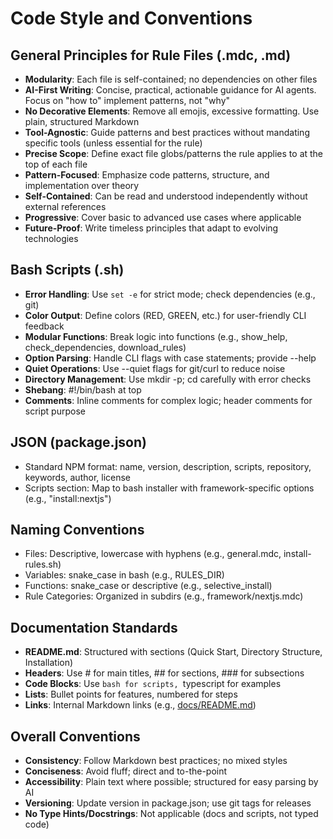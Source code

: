# Code Style and Conventions

## General Principles for Rule Files (.mdc, .md)
- **Modularity**: Each file is self-contained; no dependencies on other files
- **AI-First Writing**: Concise, practical, actionable guidance for AI agents. Focus on "how to" implement patterns, not "why"
- **No Decorative Elements**: Remove all emojis, excessive formatting. Use plain, structured Markdown
- **Tool-Agnostic**: Guide patterns and best practices without mandating specific tools (unless essential for the rule)
- **Precise Scope**: Define exact file globs/patterns the rule applies to at the top of each file
- **Pattern-Focused**: Emphasize code patterns, structure, and implementation over theory
- **Self-Contained**: Can be read and understood independently without external references
- **Progressive**: Cover basic to advanced use cases where applicable
- **Future-Proof**: Write timeless principles that adapt to evolving technologies

## Bash Scripts (.sh)
- **Error Handling**: Use `set -e` for strict mode; check dependencies (e.g., git)
- **Color Output**: Define colors (RED, GREEN, etc.) for user-friendly CLI feedback
- **Modular Functions**: Break logic into functions (e.g., show_help, check_dependencies, download_rules)
- **Option Parsing**: Handle CLI flags with case statements; provide --help
- **Quiet Operations**: Use --quiet flags for git/curl to reduce noise
- **Directory Management**: Use mkdir -p; cd carefully with error checks
- **Shebang**: #!/bin/bash at top
- **Comments**: Inline comments for complex logic; header comments for script purpose

## JSON (package.json)
- Standard NPM format: name, version, description, scripts, repository, keywords, author, license
- Scripts section: Map to bash installer with framework-specific options (e.g., "install:nextjs")

## Naming Conventions
- Files: Descriptive, lowercase with hyphens (e.g., general.mdc, install-rules.sh)
- Variables: snake_case in bash (e.g., RULES_DIR)
- Functions: snake_case or descriptive (e.g., selective_install)
- Rule Categories: Organized in subdirs (e.g., framework/nextjs.mdc)

## Documentation Standards
- **README.md**: Structured with sections (Quick Start, Directory Structure, Installation)
- **Headers**: Use # for main titles, ## for sections, ### for subsections
- **Code Blocks**: Use ```bash for scripts, ```typescript for examples
- **Lists**: Bullet points for features, numbered for steps
- **Links**: Internal Markdown links (e.g., [docs/README.md](docs/README.md))

## Overall Conventions
- **Consistency**: Follow Markdown best practices; no mixed styles
- **Conciseness**: Avoid fluff; direct and to-the-point
- **Accessibility**: Plain text where possible; structured for easy parsing by AI
- **Versioning**: Update version in package.json; use git tags for releases
- **No Type Hints/Docstrings**: Not applicable (docs and scripts, not typed code)